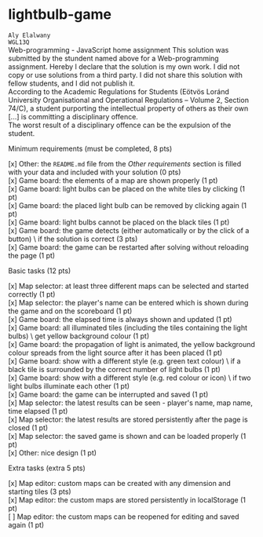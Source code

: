# lightbulb-game

`Aly Elalwany`\
`WGL13Q`\
Web-programming - JavaScript home assignment
This solution was submitted by the stundent named above for a Web-programming assignment.
Hereby I declare that the solution is my own work. I did not copy or use solutions from a third party. I did not share this solution with fellow students, and I did not publish it. \
According to the Academic Regulations for Students (Eötvös Loránd University Organisational and Operational Regulations – Volume 2, Section 74/C), a student purporting the intellectual property of others as their own [...] is committing a disciplinary offence. \
The worst result of a disciplinary offence can be the expulsion of the student.

Minimum requirements (must be completed, 8 pts)

[x] Other: the `README.md` file from the _Other requirements_ section is filled with your data and included with your solution (0 pts) \
[x] Game board: the elements of a map are shown properly (1 pt) \
[x] Game board: light bulbs can be placed on the white tiles by clicking (1 pt) \
[x] Game board: the placed light bulb can be removed by clicking again (1 pt) \
[x] Game board: light bulbs cannot be placed on the black tiles (1 pt) \
[x] Game board: the game detects (either automatically or by the click of a button) \ if the solution is correct (3 pts) \
[x] Game board: the game can be restarted after solving without reloading the page (1 pt)

Basic tasks (12 pts)

[x] Map selector: at least three different maps can be selected and started correctly (1 pt) \
[x] Map selector: the player's name can be entered which is shown during the game and on the scoreboard (1 pt) \
[x] Game board: the elapsed time is always shown and updated (1 pt) \
[x] Game board: all illuminated tiles (including the tiles containing the light bulbs) \ get yellow background colour (1 pt) \
[x] Game board: the propagation of light is animated, the yellow background colour spreads from the light source after it has been placed (1 pt) \
[x] Game board: show with a different style (e.g. green text colour) \ if a black tile is surrounded by the correct number of light bulbs (1 pt) \
[x] Game board: show with a different style (e.g. red colour or icon) \ if two light bulbs illuminate each other (1 pt) \
[x] Game board: the game can be interrupted and saved (1 pt) \
[x] Map selector: the latest results can be seen - player's name, map name, time elapsed (1 pt) \
[x] Map selector: the latest results are stored persistently after the page is closed (1 pt) \
[x] Map selector: the saved game is shown and can be loaded properly (1 pt) \
[x] Other: nice design (1 pt)

Extra tasks (extra 5 pts)

[x] Map editor: custom maps can be created with any dimension and starting tiles (3 pts) \
[x] Map editor: the custom maps are stored persistently in localStorage (1 pt) \
[ ] Map editor: the custom maps can be reopened for editing and saved again (1 pt) 
